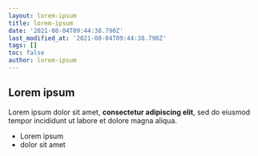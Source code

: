 ```yaml
---
layout: lorem-ipsum
title: lorem-ipsum
date: '2021-08-04T09:44:38.790Z'
last_modified_at: '2021-08-04T09:44:38.790Z'
tags: []
toc: false
author: lorem-ipsum
---
```

## Lorem ipsum

Lorem ipsum dolor sit amet, **consectetur adipiscing elit**, sed do eiusmod tempor incididunt ut labore et dolore magna aliqua.

- Lorem ipsum
- dolor sit amet